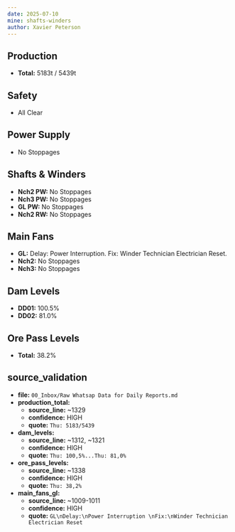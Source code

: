 ```yaml
---
date: 2025-07-10
mine: shafts-winders
author: Xavier Peterson
---
```


## Production
- **Total:** 5183t / 5439t

## Safety
- All Clear

## Power Supply
- No Stoppages

## Shafts & Winders
- **Nch2 PW:** No Stoppages
- **Nch3 PW:** No Stoppages
- **GL PW:** No Stoppages
- **Nch2 RW:** No Stoppages

## Main Fans
- **GL:** Delay: Power Interruption. Fix: Winder Technician Electrician Reset.
- **Nch2:** No Stoppages
- **Nch3:** No Stoppages

## Dam Levels
- **DD01:** 100.5%
- **DD02:** 81.0%

## Ore Pass Levels
- **Total:** 38.2%

## source_validation
- **file:** `00_Inbox/Raw Whatsap Data for Daily Reports.md`
- **production_total:**
    - **source_line:** ~1329
    - **confidence:** HIGH
    - **quote:** `Thu: 5183/5439`
- **dam_levels:**
    - **source_line:** ~1312, ~1321
    - **confidence:** HIGH
    - **quote:** `Thu: 100,5%...Thu: 81,0%`
- **ore_pass_levels:**
    - **source_line:** ~1338
    - **confidence:** HIGH
    - **quote:** `Thu: 38,2%`
- **main_fans_gl:**
    - **source_line:** ~1009-1011
    - **confidence:** HIGH
    - **quote:** `GL\nDelay:\nPower Interruption \nFix:\nWinder Technician Electrician Reset`
